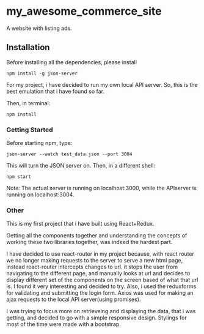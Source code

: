 # my_awesome_commerce_site

A website with listing ads.

## Installation
Before installing all the dependencies, please install

```
npm install -g json-server
```
For my project, i have decided to run my own local API server. So, this is the best emulation that i have found so far.

Then, in terminal:
```
npm install

```
### Getting Started

Before starting npm, type:
```
json-server --watch test_data.json --port 3004

```
This will turn the JSON server on.
Then, in a different shell:

```
npm start

```
Note: The actual server is running on localhost:3000, while the APIserver is running on localhost:3004.

### Other

This is my first project that i have built using React+Redux.

Getting all the components together and understanding the concepts of working these two libraries together, was indeed the hardest part.

I have decided to use react-router in my project because, with react router we no longer making requests to the server to serve a new html page, instead react-router intercepts changes to url. it stops the user from navigating to the different page, and manually looks at url and decides to display different set of the components on the screen based of what that url is. I found it very interesting and decided to try.
Also, i used the reduxforms for validating and submitting the login form.
Axios was used for making an ajax requests to the local API server(using promises).

I was trying to focus more on retrieveing and displaying the data, that i was getting, and decided to go with a simple responsive design. Stylings for most of the time were made with a bootstrap.
